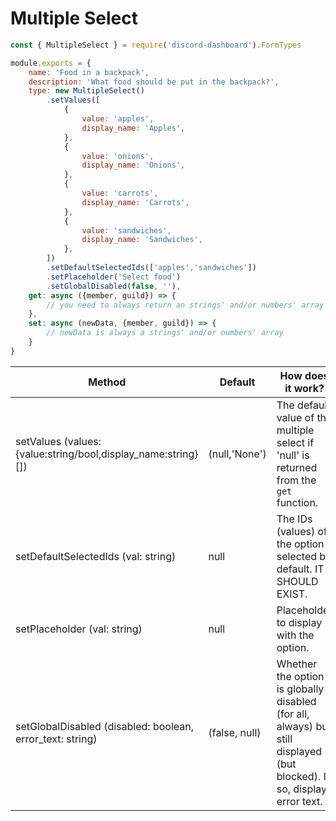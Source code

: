 # Multiple Select <Badge type="info" text="FREE" />

```js
const { MultipleSelect } = require('discord-dashboard').FormTypes

module.exports = {
    name: 'Food in a backpack',
    description: 'What food should be put in the backpack?',
    type: new MultipleSelect()
        .setValues([
            {
                value: 'apples',
                display_name: 'Apples',
            },
            {
                value: 'onions',
                display_name: 'Onions',
            },
            {
                value: 'carrots',
                display_name: 'Carrots',
            },
            {
                value: 'sandwiches',
                display_name: 'Sandwiches',
            },
        ])
        .setDefaultSelectedIds(['apples','sandwiches'])
        .setPlaceholder('Select food')
        .setGlobalDisabled(false, ''),
    get: async ({member, guild}) => {
        // you need to always return an strings' and/or numbers' array
    },
    set: async (newData, {member, guild}) => {
        // newData is always a strings' and/or numbers' array
    }
}
```

| Method                                                        | Default       | How does it work?                                                                                                       |
|---------------------------------------------------------------|---------------|-------------------------------------------------------------------------------------------------------------------------|
| setValues (values: {value:string/bool,display_name:string}[]) | (null,'None') | The default value of the multiple select if 'null' is returned from the `get` function.                                 |
| setDefaultSelectedIds (val: string)                           | null          | The IDs (values) of the option selected by default. IT SHOULD EXIST.                                                    |
| setPlaceholder (val: string)                                  | null          | Placeholder to display with the option.                                                                                 |
| setGlobalDisabled (disabled: boolean, error_text: string)     | (false, null) | Whether the option is globally disabled (for all, always) but still displayed (but blocked). If so, display error text. |

